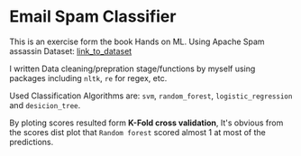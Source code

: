 # Email Spam Classifier

This is an exercise form the book Hands on ML.
Using Apache Spam assassin Dataset: [link_to_dataset](https://spamassassin.apache.org/old/publiccorpus/)

I written Data cleaning/prepration stage/functions by myself using packages including `nltk`, `re` for regex, etc.

Used Classification Algorithms are: `svm`, `random_forest`, `logistic_regression` and `desicion_tree`.

By ploting scores resulted form **K-Fold cross validation**, It's obvious from the scores dist plot that `Random forest` scored almost 1 at most of the predictions.